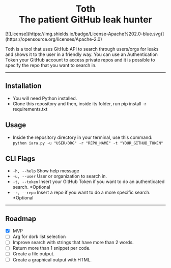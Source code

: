 <p align="center">
</p>
<h1 align="center">
  Toth<br>
  The patient GitHub leak hunter
</h1>
[![License](https://img.shields.io/badge/License-Apache%202.0-blue.svg)](https://opensource.org/licenses/Apache-2.0)
<p>
Toth is a tool that uses GitHub API to search through users/orgs for leaks and shows it to the user in a friendly way. You can use an Authentication Token your GitHub account to access private repos and it is possible to specify the repo that you want to search in.
</p>

---

## Installation
- You will need Python installed.
- Clone this repository and then, inside its folder, run
  pip install -r requirements.txt
  
## Usage
- Inside the repository directory in your terminal, use this command:<br>
  ```python iara.py -u "USER/ORG" -r "REPO_NAME" -t "YOUR_GITHUB_TOKEN"```

## CLI Flags

-  ```-h, --help```   Show help message
-  ```-u, --user```    User or organization to search in.
-  ```-t, --token```   Insert your GitHub Token if you want to do an authenticated search. *Optional
-  ```-r, --repo```    Insert a repo if you want to do a more specific search. *Optional

---

## Roadmap

- [x] MVP 
- [ ] Arg for dork list selection
- [ ] Improve search with strings that have more than 2 words.
- [ ] Return more than 1 snippet per code.
- [ ] Create a file output.
- [ ] Create a graphical output with HTML.
